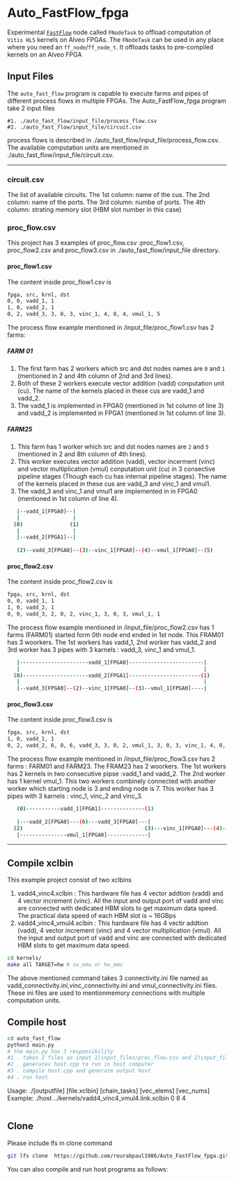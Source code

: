 # Auto_FastFlow_fpga
Experimental [`FastFlow`](https://github.com/fastflow/fastflow) node called `FNodeTask` to offload computation of `Vitis HLS` kernels on Alveo FPGAs.
The `FNodeTask` can be used in any place where you need an `ff_node`/`ff_node_t`.
It offloads tasks to pre-compiled kernels on an Alveo FPGA

## Input Files
The `auto_fast_flow` program is capable to execute farms and pipes of different process flows in multiple FPGAs. The Auto_FastFlow_fpga program take 2 input files
```
#1. ./auto_fast_flow/input_file/process_flow.csv
#2. ./auto_fast_flow/input_file/circuit.csv
```
process flows is described in ./auto_fast_flow/input_file/process_flow.csv. 
The available computation units are mentioned in ./auto_fast_flow/input_file/circuit.csv.


-----------
### circuit.csv

The list of available circuits.
The 1st column: name of the cus.
The 2nd column: name of the ports.
The 3rd column: numbe of ports.
The 4th column: strating memory slot (HBM slot number in this case)
### proc_flow.csv
This project has 3 examples of proc_flow.csv :proc_flow1.csv, proc_flow2.csv and proc_flow3.csv in ./auto_fast_flow/input_file directory.
#### proc_flow1.csv
The content inside proc_flow1.csv is
```bash
fpga, src, krnl, dst
0, 0, vadd_1, 1
1, 0, vadd_2, 1
0, 2, vadd_3, 3, 0, 3, vinc_1, 4, 0, 4, vmul_1, 5
```
The process flow example mentioned in /input_file/proc_flow1.csv
has 2 farms:

##### FARM 01
1. The first farm has 2 workers which src and dst nodes names are `0` and `1` (mentioned in 2 and 4th column of 2nd and 3rd lines).
2. Both of these 2 workers execute vector addition (vadd) conputation unit (cu). The name of the kernels placed in these cus are vadd_1 and vadd_2.
3. The vadd_1 is implemented in FPGA0 (mentioned in 1st column of line 3) and vadd_2 is implemented in FPGA1 (mentioned in 1st column of line 3).
##### FARM25
1. This farm has 1 worker which src and dst nodes names are `2` and `5` (mentioned in 2 and 8th column of 4th lines).
2. This worker executes vector addition (vadd),  vector incerment (vinc) and vector multiplication (vmul) conputation unit (cu) in 3 consective pipeline stages (Though each cu has internal pipeline stages). The name of the kernels placed in these cus are vadd_3 and vinc_1 and vmul1.
3. The vadd_3 and vinc_1 and vmul1 are implemented in in FPGA0 (mentioned in 1st column of line 4).
```bash
   |--vadd_1[FPGA0]--|
   |                 |
  (0)               (1)   
   |                 |
   |--vadd_2[FPGA1]--|
  
   (2)--vadd_3[FPGA0]--(3)--vinc_1[FPGA0]--(4)--vmul_1[FPGA0]--(5)
```
#### proc_flow2.csv
The content inside proc_flow2.csv is
```bash
fpga, src, krnl, dst
0, 0, vadd_1, 1
1, 0, vadd_2, 1
0, 0, vadd_3, 2, 0, 2, vinc_1, 3, 0, 3, vmul_1, 1
```
The process flow example mentioned in /input_file/proc_flow2.csv has 1 farms (FARM01) started form 0th node end ended in 1st node. This FRAM01 has 3 woorkers. The 1st workers has vadd_1, 2nd worker has vadd_2 and 3rd worker has 3 pipes with 3 karnels : vadd_3, vinc_1 and vmul_1.
```bash
   |----------------------vadd_1[FPGA0]------------------------|
   |                                                           |
  (0)---------------------vadd_2[FPGA1]-----------------------(1)   
   |                                                           |
   |--vadd_3[FPGA0]--(2)--vinc_1[FPGA0]--(3)--vmul_1[FPGA0]----|
```

#### proc_flow3.csv
The content inside proc_flow3.csv is
```bash
fpga, src, krnl, dst
1, 0, vadd_1, 1
0, 2, vadd_2, 6, 0, 6, vadd_3, 3, 0, 2, vmul_1, 3, 0, 3, vinc_1, 4, 0, 4, vinc_2, 5, 0, 5, vinc_3, 7
```
The process flow example mentioned in /input_file/proc_flow3.csv has 2 farms : FARM01 and FARM23. The FRAM23 has 2 woorkers. The 1st workers has 2 kernels in two consecutive pipse :vadd_1 and vadd_2. The 2nd worker has 1 kernel vmul_1. This two workers combinely connected with another worker which starting node is 3 and ending node is 7. This worker has 3 pipes with 3 karnels : vinc_1, vinc_2 and vinc_3.
```bash
   (0)-----------vadd_1[FPGA1]--------------(1)
                                                                
   |---vadd_2[FPGA0]---(6)---vadd_3[FPGA0]---|
  (2)                                       (3)---vinc_1[FPGA0]---(4)---vinc_2[FPGA0]---(5)---vinc_3[FPGA0]---(7) 
   |---------------vmul_1[FPGA0]-------------|
```

-----------

## Compile xclbin
This example project consist of two xclbins
1. vadd4_vinc4.xclbin : This hardware file has 4 vector addtion (vadd) and 4 vector increment (vinc). All the input and output port of vadd and vinc are connected with dedicated HBM slots to get maximum data speed. The practical data speed of each HBM slot is ~ 16GBps 
2. vadd4_vinc4_vmul4.xclbin : This hardware file has 4 vectir addtion (vadd),  4 vector increment (vinc) and 4 vector multiplication (vmul). All the input and output port of vadd and vinc are connected with dedicated HBM slots to get maximum data speed.
   
```bash
cd kernels/
make all TARGET=hw # sw_emu or hw_emu
```
The above mentioned command takes 3 connectivity.ini file named as vadd_connectivity.ini,vinc_connectivity.ini and vmul_connectivity.ini files. These ini files are used to mentionmemory connections with multiple computation units.
## Compile host
```bash
cd auto_fast_flow
python3 main.py
# the main.py has 3 responsibility
#1 . takes 2 files as input 1)input_files/proc_flow.csv and 2)input_files/circuit.csv
#2 . generates host.cpp to run in host computer
#3 . compile host.cpp and generate output host
#4 . run host
```
Usage:
        ./[outputfile] [file.xclbin] [chain_tasks] [vec_elems] [vec_nums]
Example:
        ./host ../kernels/vadd4_vinc4_vmul4.link.xclbin  0 8 4
```
```
## Clone 
Please include lfs in clone command 
```bash
git lfs clone  https://github.com/rourabpaul1986/Auto_FastFlow_fpga.git
```
You can also compile and run host programs as follows:


